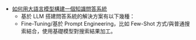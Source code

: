 

* [如何用大語言模型構建一個知識問答系統](https://www.readfog.com/a/1706405611467542528)
    * 基於 LLM 搭建問答系統的解決方案有以下幾種：
    * Fine-Tuning/基於 Prompt Engineering，比如 Few-Shot 方式/與普通搜索結合，使用基礎模型對搜索結果加工。